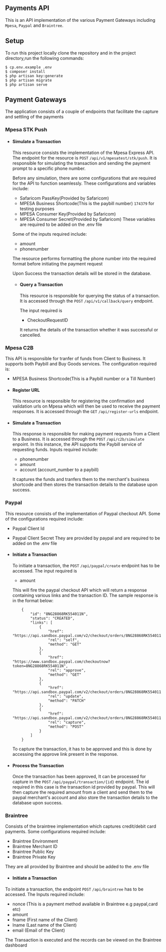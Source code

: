 ## Payments API

This is an API implementation of the various Payment Gateways including `Mpesa`, `Paypal` and `Braintree`.

## Setup
To run this project locally clone the repository and in the project directory,run the following commands:

```
$ cp.env.example .env
$ composer install
$ php artisan key:generate
$ php artisan migrate
$ php artisan serve
```
## Payment Gateways
The application consists of a couple of endpoints that facilitate the capture and settling of the payments

### Mpesa STK Push
-   #### **Simulate a Transaction**
    This resource consists the implementation of the Mpesa Express API. The endpoint for the resource is `POST` `/api/v1/mpesatest/stk/push`. It is responsible for simulating the transaction and sending the payment prompt to a specific phone number.

    Before any simulation, there are some configurations that are required for the API to function seamlessly. These configurations and variables include:
    - Safaricom PassKey(Provided by Safaricom)
    - MPESA Business Shortcode(This is the paybill number) `174379` for testing purposes
    - MPESA Consumer Key(Provided by Safaricom)
    - MPESA Consumer Secret(Provided by Safaricom)
    These variables are required to be added on the .env file

    Some of the inputs required include:
    -  amount
    -  phonenumber

    The resource performs formatting the phone number into the required format before initiating the payment request

    Upon Success the transaction details will be stored in the database.

    -   #### **Query a Transaction**
        This resource is responsible for querying the status of a transaction. It is accessed through the `POST` `/api/v1/callback/query` endpoint.

        The input required is
        -  CheckoutRequestID

        It returns the details of the transaction whether it was successful or cancelled.

### Mpesa C2B
This API is responsible for tranfer of funds from Client to Business. It supports both Paybill and Buy Goods services.
The configuration required is:   
-   MPESA Business Shortcode(This is a Paybill number or a Till Number)

-   #### **Register URL**
    This resource is responsible for registering the confirmation and validation urls on Mpesa which will then be used to receive the payment responses.
    It is accessed through the `GET` `/api/register-urls` endpoint.

-   #### **Simulate a Transaction**
    This response is responsible for making payment requests from a Client to a Business.
    It is accessed through the `POST` `/api/c2b/simulate` enpoint. In this instance, the API supports the Paybill service of requesting funds.
    Inputs required include:
    - phonenumber
    - amount
    - account (account_number to a paybill)

    It captures the funds and tranfers them to the merchant's business shortcode and then stores the transaction details to the database upon success.

### Paypal
This resource consists of the implementation of Paypal checkout API. Some of the configurations required include:
- Paypal Client Id
- Paypal Client Secret
They are provided by paypal and are required to be added on the .env file

-   #### **Initiate a Transaction**
    To initiate a transaction, the `POST` `/api/paypal/create` endpoint has to be accessed. The input required is
    -  amount
    
    This will fire the paypal checkout API which will return a response containing various links and the transaction ID.
    The sample response is in the format below:
    ```
        {
            "id": "8NG28868RK554011N",
            "status": "CREATED",
            "links": [
                {
                    "href": "https://api.sandbox.paypal.com/v2/checkout/orders/8NG28868RK554011N",
                    "rel": "self",
                    "method": "GET"
                },
                {
                    "href": "https://www.sandbox.paypal.com/checkoutnow?token=8NG28868RK554011N",
                    "rel": "approve",
                    "method": "GET"
                },
                {
                    "href": "https://api.sandbox.paypal.com/v2/checkout/orders/8NG28868RK554011N",
                    "rel": "update",
                    "method": "PATCH"
                },
                {
                    "href": "https://api.sandbox.paypal.com/v2/checkout/orders/8NG28868RK554011N/capture",
                    "rel": "capture",
                    "method": "POST"
                }
            ]
        }

    ```

    To capture the transaction, it has to be approved and this is done by accessing the approve link present in the response.

-   #### **Process the Transaction**
    Once the transaction has been approved, It can be processed for capture in the `POST` `/api/paypal/transaction/{id}` endpoint. The id required in this case is the transaction id  provided by paypal. This will then capture the required amount from a client and send them to the paypal merchant's account and also store the transaction details to the database upon success.

### Braintree
Consists of the braintree implementation which captures credit/debit card payments.
Some configurations required include:
- Braintree Environment
- Braintree Merchant ID
- Braintree Public Key
- Braintree Private Key

They are all provided by Braintree and should be added to the .env file
-   #### **Initiate a Transaction**
To initiate a transaction, the endpoint `POST` `/api/braintree` has to be accessed.
The Inputs required include:
   - nonce (This is a payment method available in Braintree e.g paypal,card etc)
   - amount
   - fname (First name of the Client)
   - lname (Last name of the Client)
   - email (Email of the Client)

The Transaction is executed and the records can be viewed on the Braintree dashboard
